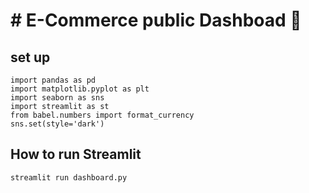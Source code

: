 # # E-Commerce public Dashboad 🎇

## set up
```
import pandas as pd
import matplotlib.pyplot as plt
import seaborn as sns
import streamlit as st
from babel.numbers import format_currency
sns.set(style='dark')
```
## How to run Streamlit
```
streamlit run dashboard.py
```
